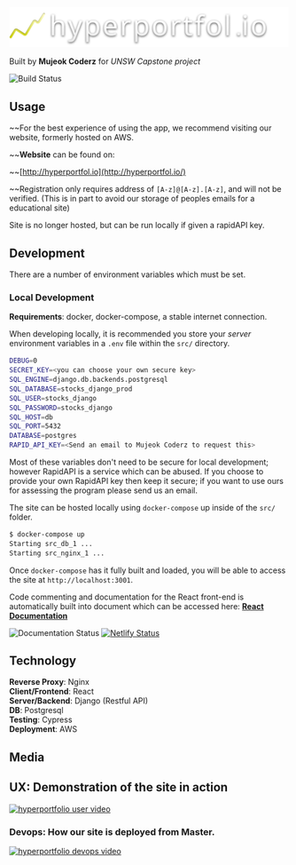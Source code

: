  
![](docs/images/hyperportfolio_gh.jpg)



Built by **Mujeok Coderz** for *UNSW Capstone project*

![Build Status](https://travis-ci.com/unsw-cse-comp3900-9900/capstone-project-mujeok_coderz.svg?token=3r5G2uou25xnFnDvhz79&branch=master)

## Usage

~~For the best experience of using the app, we recommend visiting our website, formerly hosted on AWS.

~~**Website** can be found on:

~~[http://hyperportfol.io](http://hyperportfol.io/)

~~Registration only requires address of `[A-z]@[A-z].[A-z]`, and will not be verified. (This is in part to avoid our storage of peoples emails for a educational site)

Site is no longer hosted, but can be run locally if given a rapidAPI key.


## Development

There are a number of environment variables  which must be set. 

### Local Development

**Requirements**: docker, docker-compose, a stable internet connection.

When developing locally, it is recommended you store your *server* environment variables in a `.env` file within the `src/` directory.

```sh
DEBUG=0
SECRET_KEY=<you can choose your own secure key>
SQL_ENGINE=django.db.backends.postgresql
SQL_DATABASE=stocks_django_prod
SQL_USER=stocks_django
SQL_PASSWORD=stocks_django
SQL_HOST=db
SQL_PORT=5432
DATABASE=postgres
RAPID_API_KEY=<Send an email to Mujeok Coderz to request this>
```

Most of these variables don't need to be secure for local development; however RapidAPI is a service which can be abused. If you choose to provide your own RapidAPI key then keep it secure; if you want to use ours for assessing the program please send us an email.



The site can be hosted locally using `docker-compose` up inside of the `src/` folder.



```sh
$ docker-compose up
Starting src_db_1 ... 
Starting src_nginx_1 ... 
```


Once `docker-compose` has it fully built and loaded, you will be able to access the site at `http://localhost:3001`.



Code commenting and documentation for the React front-end is automatically built into document which can be accessed here: [**React Documentation**](https://docs-hyperportfolio.netlify.com/)

![Documentation Status](https://docs-hyperportfolio.netlify.com/badge.svg) [![Netlify Status](https://api.netlify.com/api/v1/badges/2623d731-a56d-4a7d-b932-1900b12c2cf5/deploy-status)](https://app.netlify.com/sites/docs-hyperportfolio/deploys)


## Technology

**Reverse Proxy**: Nginx  
**Client/Frontend**: React   
**Server/Backend**: Django (Restful API)   
**DB**: Postgresql  
**Testing**: Cypress   
**Deployment**: AWS   



## Media



## UX: Demonstration of the site in action

[![hyperportfolio user video](https://img.youtube.com/vi/HQH3R_z0vAQ/0.jpg)](https://www.youtube.com/watch?v=HQH3R_z0vAQ)



### Devops: How our site is deployed from Master.

[![hyperportfolio devops video](https://img.youtube.com/vi/SV1-5yFzgKw/0.jpg)](https://www.youtube.com/watch?v=SV1-5yFzgKw)


